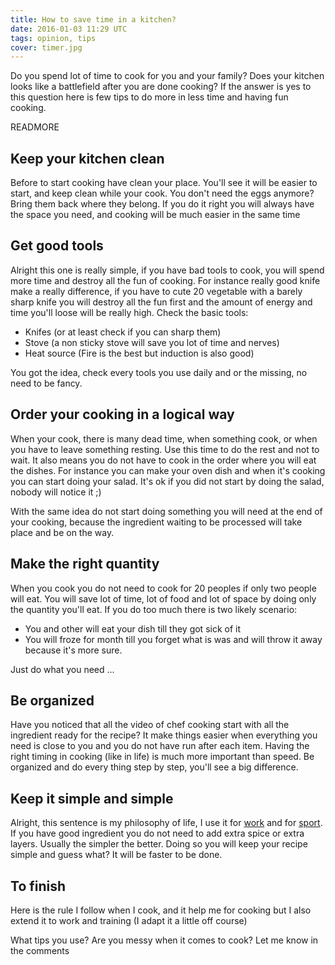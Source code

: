 ```yaml
---
title: How to save time in a kitchen?
date: 2016-01-03 11:29 UTC
tags: opinion, tips
cover: timer.jpg
---
```


Do you spend lot of time to cook for you and your family? 
Does your kitchen looks like a battlefield after you are done cooking?
If the answer is yes to this question here is few tips to do more in less time and having fun cooking.

READMORE

## Keep your kitchen clean

Before to start cooking have clean your place.
You'll see it will be easier to start, and keep clean while your cook.
You don't need the eggs anymore? Bring them back where they belong.
If you do it right you will always have the space you need, and cooking will be much easier in the same time

## Get good tools

Alright this one is really simple, if you have bad tools to cook, you will spend more time and destroy all the fun of cooking.
For instance really good knife make a really difference, if you have to cute 20 vegetable with a barely sharp knife you will destroy all the fun first and the amount of energy and time you'll loose will be really high. 
Check the basic tools: 

 - Knifes (or at least check if you can sharp them)
 - Stove (a non sticky stove will save you lot of time and nerves)
 - Heat source (Fire is the best but induction is also good)

You got the idea, check every tools you use daily and or the missing, no need to be fancy.

## Order your cooking in a logical way

When your cook, there is many dead time, when something cook, or when you have to leave something resting. 
Use this time to do the rest and not to wait.
It also means you do not have to cook in the order where you will eat the dishes. 
For instance you can make your oven dish and when it's cooking you can start doing your salad.
It's ok if you did not start by doing the salad, nobody will notice it ;)

With the same idea do not start doing something you will need at the end of your cooking, because the ingredient waiting to be processed will take place and be on the way. 

## Make the right quantity

When you cook you do not need to cook for 20 peoples if only two people will eat.
You will save lot of time, lot of food and lot of space by doing only the quantity you'll eat.
If you do too much there is two likely scenario: 
 
 - You and other will eat your dish till they got sick of it 
 - You will froze for month till you forget what is was and will throw it away because it's more sure. 

Just do what you need ...

## Be organized

Have you noticed that all the video of chef cooking start with all the ingredient ready for the recipe?
It make things easier when everything you need is close to you and you do not have run after each item.
Having the right timing in cooking (like in life) is much more important than speed.
Be organized and do every thing step by step, you'll see a big difference. 

## Keep it simple and simple

Alright, this sentence is my philosophy of life, I use it for [work](http://fabbook.fr/) and for [sport](http://fabfight.com/).
If you have good ingredient you do not need to add extra spice or extra layers. 
Usually the simpler the better. 
Doing so you will keep your recipe simple and guess what? It will be faster to be done. 


## To finish

Here is the rule I follow when I cook, and it help me for cooking but I also extend it to work and training (I adapt it a little off course)

What tips you use? Are you messy when it comes to cook? Let me know in the comments